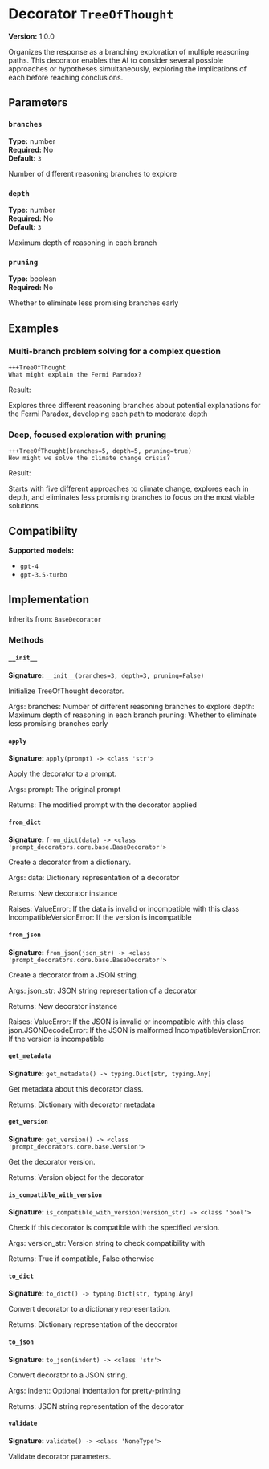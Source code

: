 # Decorator `TreeOfThought`

**Version:** 1.0.0

Organizes the response as a branching exploration of multiple reasoning paths. This decorator enables the AI to consider several possible approaches or hypotheses simultaneously, exploring the implications of each before reaching conclusions.

## Parameters

### `branches`

**Type:** number  
**Required:** No  
**Default:** `3`  

Number of different reasoning branches to explore

### `depth`

**Type:** number  
**Required:** No  
**Default:** `3`  

Maximum depth of reasoning in each branch

### `pruning`

**Type:** boolean  
**Required:** No  

Whether to eliminate less promising branches early

## Examples

### Multi-branch problem solving for a complex question

```
+++TreeOfThought
What might explain the Fermi Paradox?
```

Result:

Explores three different reasoning branches about potential explanations for the Fermi Paradox, developing each path to moderate depth

### Deep, focused exploration with pruning

```
+++TreeOfThought(branches=5, depth=5, pruning=true)
How might we solve the climate change crisis?
```

Result:

Starts with five different approaches to climate change, explores each in depth, and eliminates less promising branches to focus on the most viable solutions

## Compatibility

**Supported models:**

- `gpt-4`
- `gpt-3.5-turbo`

## Implementation

Inherits from: `BaseDecorator`

### Methods

#### `__init__`

**Signature:** `__init__(branches=3, depth=3, pruning=False)`

Initialize TreeOfThought decorator.

Args:
    branches: Number of different reasoning branches to explore
    depth: Maximum depth of reasoning in each branch
    pruning: Whether to eliminate less promising branches early

#### `apply`

**Signature:** `apply(prompt) -> <class 'str'>`

Apply the decorator to a prompt.

Args:
    prompt: The original prompt
    
Returns:
    The modified prompt with the decorator applied

#### `from_dict`

**Signature:** `from_dict(data) -> <class 'prompt_decorators.core.base.BaseDecorator'>`

Create a decorator from a dictionary.

Args:
    data: Dictionary representation of a decorator
    
Returns:
    New decorator instance
    
Raises:
    ValueError: If the data is invalid or incompatible with this class
    IncompatibleVersionError: If the version is incompatible

#### `from_json`

**Signature:** `from_json(json_str) -> <class 'prompt_decorators.core.base.BaseDecorator'>`

Create a decorator from a JSON string.

Args:
    json_str: JSON string representation of a decorator
    
Returns:
    New decorator instance
    
Raises:
    ValueError: If the JSON is invalid or incompatible with this class
    json.JSONDecodeError: If the JSON is malformed
    IncompatibleVersionError: If the version is incompatible

#### `get_metadata`

**Signature:** `get_metadata() -> typing.Dict[str, typing.Any]`

Get metadata about this decorator class.

Returns:
    Dictionary with decorator metadata

#### `get_version`

**Signature:** `get_version() -> <class 'prompt_decorators.core.base.Version'>`

Get the decorator version.

Returns:
    Version object for the decorator

#### `is_compatible_with_version`

**Signature:** `is_compatible_with_version(version_str) -> <class 'bool'>`

Check if this decorator is compatible with the specified version.

Args:
    version_str: Version string to check compatibility with
    
Returns:
    True if compatible, False otherwise

#### `to_dict`

**Signature:** `to_dict() -> typing.Dict[str, typing.Any]`

Convert decorator to a dictionary representation.

Returns:
    Dictionary representation of the decorator

#### `to_json`

**Signature:** `to_json(indent) -> <class 'str'>`

Convert decorator to a JSON string.

Args:
    indent: Optional indentation for pretty-printing
    
Returns:
    JSON string representation of the decorator

#### `validate`

**Signature:** `validate() -> <class 'NoneType'>`

Validate decorator parameters.

